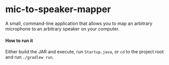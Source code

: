 # mic-to-speaker-mapper

A small, command-line application that allows you to map an arbitrary microphone
to an arbitrary speaker on your computer.

#### How to run it

Either build the JAR and execute, run `Startup.java`, or `cd` to the project root and run `./gradlew run`.
